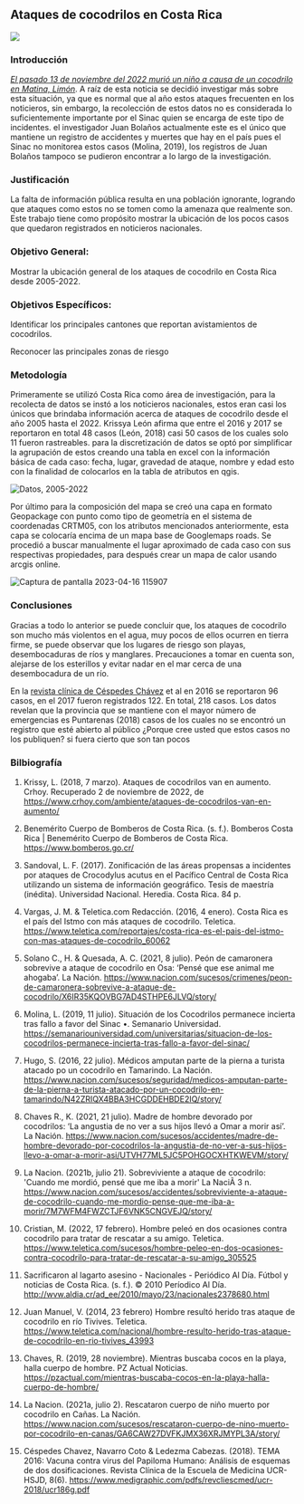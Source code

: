 ## **Ataques de cocodrilos en Costa Rica**

![](https://media.istockphoto.com/id/1253734587/es/foto/cocodrile-con-la-boca-abierta-de-fondo-textura-y-colores.jpg?s=612x612&w=0&k=20&c=BvRcU_ixb2USsaUt-bQc36fDRjVexZUM9nAfYh_lJJE=)

### **Introducción**

[*El pasado 13 de noviembre del 2022 murió un niño a causa de un cocodrilo en Matina, Limón*](https://www.eltiempo.com/mundo/latinoamerica/nino-de-8-anos-murio-tras-ser-devorado-por-un-cocodrilo-en-costa-rica-717276). A raíz de esta noticia se decidió investigar más sobre esta situación, ya que es normal que al año estos ataques frecuenten en los noticieros, sin embargo, la recolección de estos datos no es considerada lo suficientemente importante por el Sinac quien se encarga de este tipo de incidentes. el investigador Juan Bolaños actualmente este es el único que mantiene un registro de accidentes y muertes que hay en el país pues el Sinac no monitorea estos casos (Molina, 2019), los registros de Juan Bolaños tampoco se pudieron encontrar a lo largo de la investigación. 

### **Justificación**

La falta de información pública resulta en una población ignorante, logrando que ataques como estos no se tomen como la amenaza que realmente son. Este trabajo tiene como propósito mostrar la ubicación de los pocos casos que quedaron registrados en noticieros nacionales. 

### **Objetivo General:**

Mostrar la ubicación general de los ataques de cocodrilo en Costa Rica desde 2005-2022.

### **Objetivos Específicos:**

Identificar los principales cantones que reportan avistamientos de cocodrilos.

Reconocer las principales zonas de riesgo

### **Metodología**

Primeramente se utilizó Costa Rica como área de investigación, para la recolecta de datos se instó a los noticieros nacionales, estos eran casi los únicos que brindaba información acerca de ataques de cocodrilo desde el año 2005 hasta el 2022. Krissya León afirma que entre el 2016 y 2017 se reportaron en total 48 casos (León, 2018) casi 50 casos de los cuales solo 11 fueron rastreables. 
para la discretización de datos se optó por simplificar la agrupación de estos creando una tabla en excel con la información básica de cada caso: fecha, lugar, gravedad de ataque, nombre y edad esto con la finalidad de colocarlos en la tabla de atributos en qgis. 


![Datos, 2005-2022](https://user-images.githubusercontent.com/129206442/232335022-dfcb510e-d86f-4a77-ae1a-ebca9831f372.jpg)

Por último para la composición del mapa se creó una capa en formato Geopackage con punto como tipo de geometría en el sistema de coordenadas CRTM05, con los atributos mencionados anteriormente, esta capa se colocaría encima de un mapa base de Googlemaps roads. Se procedió a buscar manualmente el lugar aproximado de cada caso con sus respectivas propiedades, para después crear un mapa de calor usando arcgis online.

![Captura de pantalla 2023-04-16 115907](https://user-images.githubusercontent.com/129206442/232335062-4af208e6-71bc-4d8b-88e2-a26dd73cf5fc.png)
 
### **Conclusiones**

Gracias a todo lo anterior se puede concluir que, los ataques de cocodrilo son mucho más violentos en el agua, muy pocos de ellos ocurren en tierra firme, se puede observar que los lugares de riesgo son playas, desembocaduras de ríos y manglares. Precauciones a tomar en cuenta son, alejarse de los esterillos y evitar nadar en el mar cerca de una desembocadura de un río.  

En la [revista clínica de Céspedes Chávez](https://www.medigraphic.com/pdfs/revcliescmed/ucr-2018/ucr186g.pdf)  et al  en 2016 se reportaron 96 casos, en el 2017 fueron registrados 122. En total, 218 casos. Los datos revelan que la provincia que se mantiene con el mayor número de emergencias es Puntarenas (2018) casos de los cuales no se encontró un registro que esté abierto al público ¿Porque cree usted que estos casos no los publiquen? si fuera cierto que son tan pocos 

### **Bilbiografía**

1. Krissy, L. (2018, 7 marzo). Ataques de cocodrilos van en aumento. Crhoy. Recuperado 2 de noviembre de 2022, de https://www.crhoy.com/ambiente/ataques-de-cocodrilos-van-en-aumento/  

2. Benemérito Cuerpo de Bomberos de Costa Rica. (s. f.). Bomberos Costa Rica | Benemérito Cuerpo de Bomberos de Costa Rica. https://www.bomberos.go.cr/

3. Sandoval, L. F. (2017). Zonificación de las áreas propensas a incidentes por ataques de Crocodylus acutus en el Pacífico Central de Costa Rica utilizando un sistema de información geográfico. Tesis de maestría (inédita). Universidad Nacional. Heredia. Costa Rica. 84 p.

4. Vargas, J. M. & Teletica.com Redacción. (2016, 4 enero). Costa Rica es el país del Istmo con más ataques de cocodrilo. Teletica. https://www.teletica.com/reportajes/costa-rica-es-el-pais-del-istmo-con-mas-ataques-de-cocodrilo_60062

5. Solano C., H. & Quesada, A. C. (2021, 8 julio). Peón de camaronera sobrevive a ataque de cocodrilo en Osa: ‘Pensé que ese animal me ahogaba’. La Nación. https://www.nacion.com/sucesos/crimenes/peon-de-camaronera-sobrevive-a-ataque-de-cocodrilo/X6IR35KQOVBG7AD4STHPE6JLVQ/story/

6. Molina, L. (2019, 11 julio). Situación de los Cocodrilos permanece incierta tras fallo a favor del Sinac •. Semanario Universidad. https://semanariouniversidad.com/universitarias/situacion-de-los-cocodrilos-permanece-incierta-tras-fallo-a-favor-del-sinac/

7. Hugo, S. (2016, 22 julio). Médicos amputan parte de la pierna a turista atacado po un cocodrilo en Tamarindo. La Nación. https://www.nacion.com/sucesos/seguridad/medicos-amputan-parte-de-la-pierna-a-turista-atacado-por-un-cocodrilo-en-tamarindo/N42ZRIQX4BBA3HCGDDEHBDE2IQ/story/

8. Chaves R., K. (2021, 21 julio). Madre de hombre devorado por cocodrilos: ‘La angustia de no ver a sus hijos llevó a Omar a morir así’. La Nación. https://www.nacion.com/sucesos/accidentes/madre-de-hombre-devorado-por-cocodrilos-la-angustia-de-no-ver-a-sus-hijos-llevo-a-omar-a-morir-asi/UTVH77ML5JC5POHGOCXHTKWEVM/story/

9. La Nacion. (2021b, julio 21). Sobreviviente a ataque de cocodrilo: 'Cuando me mordió, pensé que me iba a morir' La NaciÃ 3 n. https://www.nacion.com/sucesos/accidentes/sobreviviente-a-ataque-de-cocodrilo-cuando-me-mordio-pense-que-me-iba-a-morir/7M7WFM4FWZCTJF6VNK5CNGVEJQ/story/

10. Cristian, M. (2022, 17 febrero). Hombre peleó en dos ocasiones contra cocodrilo para tratar de rescatar a su amigo.  Teletica. https://www.teletica.com/sucesos/hombre-peleo-en-dos-ocasiones-contra-cocodrilo-para-tratar-de-rescatar-a-su-amigo_305525

11. Sacrificaron al lagarto asesino - Nacionales - Periódico Al Día. Fútbol y noticias de Costa Rica. (s. f.). © 2010 Períodico Al Día. http://wvw.aldia.cr/ad_ee/2010/mayo/23/nacionales2378680.html

12. Juan Manuel, V. (2014, 23 febrero) Hombre resultó herido tras ataque de cocodrilo en río Tivives. Teletica. https://www.teletica.com/nacional/hombre-resulto-herido-tras-ataque-de-cocodrilo-en-rio-tivives_43993

13. Chaves, R. (2019, 28 noviembre). Mientras buscaba cocos en la playa, halla cuerpo de hombre. PZ Actual Noticias. https://pzactual.com/mientras-buscaba-cocos-en-la-playa-halla-cuerpo-de-hombre/

14. La Nacion. (2021a, julio 2). Rescataron cuerpo de niño muerto por cocodrilo en Cañas. La Nación. https://www.nacion.com/sucesos/rescataron-cuerpo-de-nino-muerto-por-cocodrilo-en-canas/GA6CAW27DVFKJMX36XRJMYPL3A/story/

15. Céspedes Chavez, Navarro Coto & Ledezma Cabezas. (2018). TEMA 2016: Vacuna contra virus del Papiloma Humano: Análisis de esquemas de dos dosificaciones. Revista Clínica de la Escuela de Medicina UCR-HSJD, 8(6). https://www.medigraphic.com/pdfs/revcliescmed/ucr-2018/ucr186g.pdf





